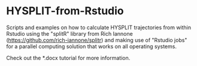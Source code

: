 # HYSPLIT-from-Rstudio
Scripts and examples on how to calculate HYSPLIT trajectories from within Rstudio using the "splitR" library from Rich Iannone (https://github.com/rich-iannone/splitr) and making use of "Rstudio jobs" for a parallel computing solution that works on all operating systems.

Check out the *.docx tutorial for more information.
